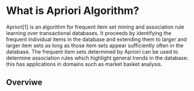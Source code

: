 <h1><b>What is Apriori Algorithm?</b></h1>
<p>Apriori[1] is an algorithm for frequent item set mining and association rule learning over transactional databases. It proceeds by identifying the frequent individual items in the database and extending them to larger and larger item sets as long as those item sets appear sufficiently often in the database. The frequent item sets determined by Apriori can be used to determine association rules which highlight general trends in the database: this has applications in domains such as market basket analysis.</p>

<h2>Overviwe</h2>
